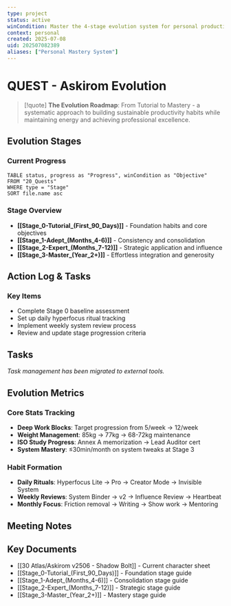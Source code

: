 ```yaml
---
type: project
status: active
winCondition: Master the 4-stage evolution system for personal productivity and professional excellence
context: personal
created: 2025-07-08
uid: 202507082389
aliases: ["Personal Mastery System"]
---
```


# QUEST - Askirom Evolution

> [!quote]
> **The Evolution Roadmap**: From Tutorial to Mastery - a systematic approach to building sustainable productivity habits while maintaining energy and achieving professional excellence.

## Evolution Stages

### Current Progress
```dataview
TABLE status, progress as "Progress", winCondition as "Objective"
FROM "20_Quests"
WHERE type = "Stage"
SORT file.name asc
```

### Stage Overview
- **[[Stage_0-Tutorial_(First_90_Days)]]** - Foundation habits and core objectives
- **[[Stage_1-Adept_(Months_4-6)]]** - Consistency and consolidation
- **[[Stage_2-Expert_(Months_7-12)]]** - Strategic application and influence
- **[[Stage_3-Master_(Year_2+)]]** - Effortless integration and generosity

## Action Log & Tasks

### Key Items
- Complete Stage 0 baseline assessment
- Set up daily hyperfocus ritual tracking
- Implement weekly system review process
- Review and update stage progression criteria

## Tasks

*Task management has been migrated to external tools.*

## Evolution Metrics

### Core Stats Tracking
- **Deep Work Blocks**: Target progression from 5/week → 12/week
- **Weight Management**: 85kg → 77kg → 68-72kg maintenance
- **ISO Study Progress**: Annex A memorization → Lead Auditor cert
- **System Mastery**: ≤30min/month on system tweaks at Stage 3

### Habit Formation
- **Daily Rituals**: Hyperfocus Lite → Pro → Creator Mode → Invisible System
- **Weekly Reviews**: System Binder → v2 → Influence Review → Heartbeat
- **Monthly Focus**: Friction removal → Writing → Show work → Mentoring

## Meeting Notes

## Key Documents
- [[30 Atlas/Askirom v2506 - Shadow Bolt]] - Current character sheet
- [[Stage_0-Tutorial_(First_90_Days)]] - Foundation stage guide
- [[Stage_1-Adept_(Months_4-6)]] - Consolidation stage guide
- [[Stage_2-Expert_(Months_7-12)]] - Strategic stage guide
- [[Stage_3-Master_(Year_2+)]] - Mastery stage guide
